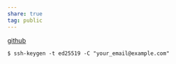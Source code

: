 ```yaml
---  
share: true  
tag: public  
---  
```

[github](https://docs.github.com/en/authentication/connecting-to-github-with-ssh/generating-a-new-ssh-key-and-adding-it-to-the-ssh-agent)  
  
```shell  
$ ssh-keygen -t ed25519 -C "your_email@example.com"  
```